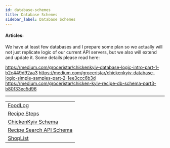 ```yaml
---
id: database-schemes
title: Database Schemes
sidebar_label: Database Schemes
---
```




#### Articles:

We have at least few databases and I prepare some plan so we actually will not just replicate logic of our current API servers, but we also will extend and update it. Some details please read here:

https://medium.com/groceristar/chickenkyiv-database-logic-intro-part-1-b2c449d92aa3
https://medium.com/groceristar/chickenkyiv-database-logic-simple-samples-part-2-1ee3ccc6b3d
https://medium.com/groceristar/chicken-kyiv-recipe-db-schema-part3-b80f33ec5d96

---

|    |
|----|
| [FoodLog](database-schemes/foodlog.md)|
| [Recipe Steps](database-schemes/recipe-steps.md)|
| [ChickenKyiv Schema](database-schemes/chickenkyiv-schema.md)|
| [Recipe Search API Schema](database-schemes/recipe-search-api-schema.md)|
| [ShopList](database-schemes/shoplist.md)|
